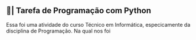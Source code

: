 ## 📄| Tarefa de Programação com Python
 
   Essa foi uma atividade do curso Técnico em Informática, especicamente da disciplina de Programação. Na qual nos foi
